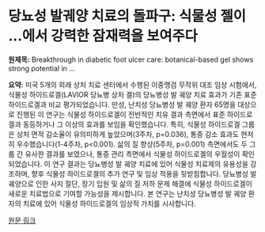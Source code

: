 # 당뇨성 발궤양 치료의 돌파구: 식물성 젤이 ...에서 강력한 잠재력을 보여주다

**원제목:** Breakthrough in diabetic foot ulcer care: botanical-based gel shows strong potential in ...

**요약:** 미국 5개의 외래 상처 치료 센터에서 수행된 이중맹검 무작위 대조 임상 시험에서, 식물성 하이드로겔(LAVIOR 당뇨병 상처 겔)의 당뇨병성 발 궤양 치료 효과가 기존 표준 하이드로겔과 비교 평가되었습니다.  만성, 난치성 당뇨병성 발 궤양 환자 65명을 대상으로 진행된 이 연구는 식물성 하이드로겔이 전반적인 치유 결과 측면에서 표준 하이드로겔과 동등하거나 그 이상의 효과를 보임을 확인했습니다. 특히, 식물성 하이드로겔 그룹은 상처 면적 감소율이 유의미하게 높았으며(3주차, p=0.036), 통증 감소 효과도 현저히 우수했습니다(1-4주차, p<0.001).  삶의 질 향상(5주차, p=0.001) 측면에서도 두 그룹 간 유사한 결과를 보였으나, 통증 관리 측면에서 식물성 하이드로겔의 우월성이 확인되었습니다.  이 연구 결과는 당뇨병성 발 궤양 치료에 있어 식물성 치료제의 유용성을 강조하며, 향후 식물성 하이드로겔의 추가 연구 및 임상 적용을 뒷받침합니다.  당뇨병성 발 궤양으로 인한 사지 절단, 장기 입원 및 삶의 질 저하 문제 해결에 식물성 하이드로겔이 새로운 치료법으로 기여할 가능성을 제시합니다.  본 연구는 난치성 당뇨병성 발 궤양 환자의 치료에 있어 식물성 하이드로겔의 임상적 가치를 시사합니다.

[원문 링크](https://nutraceuticalbusinessreview.com/clinical-breakthrough-in-diabetic-foot-ulcer-care-botanical)
